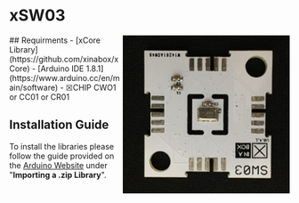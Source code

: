 # xSW03
<img src="extras/SW03.png" width="300" align="right">
## Requirments
  - [xCore Library](https://github.com/xinabox/xCore)
  - [Arduino IDE 1.8.1](https://www.arduino.cc/en/main/software)
  - ☒CHIP CWO1 or CC01 or CR01
  
## Installation Guide
To install the libraries please follow the guide provided on the [Arduino Website](https://www.arduino.cc/en/Guide/Libraries) under "**Importing a .zip Library**".
